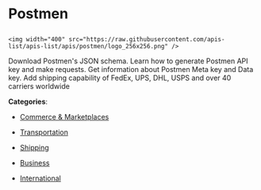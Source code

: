 # Postmen<p align="center">
    <img width="400" src="https://raw.githubusercontent.com/apis-list/apis-list/apis/postmen/logo_256x256.png" />
</p>

Download Postmen's JSON schema. Learn how to generate Postmen API key and make requests. Get information about Postmen Meta key and Data key. Add shipping capability of FedEx, UPS, DHL, USPS and over 40 carriers worldwide

**Categories**:

- [Commerce & Marketplaces](https://github/apis-list/apis-list#commerce-and-marketplaces)

- [Transportation](https://github/apis-list/apis-list#transportation)

- [Shipping](https://github/apis-list/apis-list#shipping)

- [Business](https://github/apis-list/apis-list#business)

- [International](https://github/apis-list/apis-list#international)





